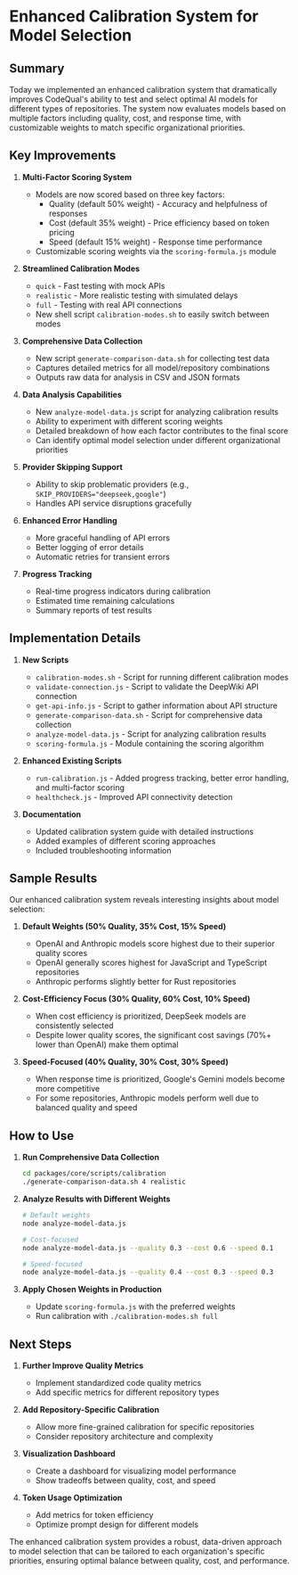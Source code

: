 # Enhanced Calibration System for Model Selection

## Summary

Today we implemented an enhanced calibration system that dramatically improves CodeQual's ability to test and select optimal AI models for different types of repositories. The system now evaluates models based on multiple factors including quality, cost, and response time, with customizable weights to match specific organizational priorities.

## Key Improvements

1. **Multi-Factor Scoring System**
   - Models are now scored based on three key factors:
     - Quality (default 50% weight) - Accuracy and helpfulness of responses
     - Cost (default 35% weight) - Price efficiency based on token pricing
     - Speed (default 15% weight) - Response time performance
   - Customizable scoring weights via the `scoring-formula.js` module

2. **Streamlined Calibration Modes**
   - `quick` - Fast testing with mock APIs
   - `realistic` - More realistic testing with simulated delays
   - `full` - Testing with real API connections
   - New shell script `calibration-modes.sh` to easily switch between modes

3. **Comprehensive Data Collection**
   - New script `generate-comparison-data.sh` for collecting test data
   - Captures detailed metrics for all model/repository combinations
   - Outputs raw data for analysis in CSV and JSON formats

4. **Data Analysis Capabilities**
   - New `analyze-model-data.js` script for analyzing calibration results
   - Ability to experiment with different scoring weights
   - Detailed breakdown of how each factor contributes to the final score
   - Can identify optimal model selection under different organizational priorities

5. **Provider Skipping Support**
   - Ability to skip problematic providers (e.g., `SKIP_PROVIDERS="deepseek,google"`)
   - Handles API service disruptions gracefully

6. **Enhanced Error Handling**
   - More graceful handling of API errors
   - Better logging of error details
   - Automatic retries for transient errors

7. **Progress Tracking**
   - Real-time progress indicators during calibration
   - Estimated time remaining calculations
   - Summary reports of test results

## Implementation Details

1. **New Scripts**
   - `calibration-modes.sh` - Script for running different calibration modes
   - `validate-connection.js` - Script to validate the DeepWiki API connection
   - `get-api-info.js` - Script to gather information about API structure
   - `generate-comparison-data.sh` - Script for comprehensive data collection
   - `analyze-model-data.js` - Script for analyzing calibration results
   - `scoring-formula.js` - Module containing the scoring algorithm

2. **Enhanced Existing Scripts**
   - `run-calibration.js` - Added progress tracking, better error handling, and multi-factor scoring
   - `healthcheck.js` - Improved API connectivity detection

3. **Documentation**
   - Updated calibration system guide with detailed instructions
   - Added examples of different scoring approaches
   - Included troubleshooting information

## Sample Results

Our enhanced calibration system reveals interesting insights about model selection:

1. **Default Weights (50% Quality, 35% Cost, 15% Speed)**
   - OpenAI and Anthropic models score highest due to their superior quality scores
   - OpenAI generally scores highest for JavaScript and TypeScript repositories
   - Anthropic performs slightly better for Rust repositories

2. **Cost-Efficiency Focus (30% Quality, 60% Cost, 10% Speed)**
   - When cost efficiency is prioritized, DeepSeek models are consistently selected
   - Despite lower quality scores, the significant cost savings (70%+ lower than OpenAI) make them optimal

3. **Speed-Focused (40% Quality, 30% Cost, 30% Speed)**
   - When response time is prioritized, Google's Gemini models become more competitive
   - For some repositories, Anthropic models perform well due to balanced quality and speed

## How to Use

1. **Run Comprehensive Data Collection**
   ```bash
   cd packages/core/scripts/calibration
   ./generate-comparison-data.sh 4 realistic
   ```

2. **Analyze Results with Different Weights**
   ```bash
   # Default weights
   node analyze-model-data.js
   
   # Cost-focused
   node analyze-model-data.js --quality 0.3 --cost 0.6 --speed 0.1
   
   # Speed-focused
   node analyze-model-data.js --quality 0.4 --cost 0.3 --speed 0.3
   ```

3. **Apply Chosen Weights in Production**
   - Update `scoring-formula.js` with the preferred weights
   - Run calibration with `./calibration-modes.sh full`

## Next Steps

1. **Further Improve Quality Metrics**
   - Implement standardized code quality metrics
   - Add specific metrics for different repository types

2. **Add Repository-Specific Calibration**
   - Allow more fine-grained calibration for specific repositories
   - Consider repository architecture and complexity

3. **Visualization Dashboard**
   - Create a dashboard for visualizing model performance
   - Show tradeoffs between quality, cost, and speed

4. **Token Usage Optimization**
   - Add metrics for token efficiency
   - Optimize prompt design for different models

The enhanced calibration system provides a robust, data-driven approach to model selection that can be tailored to each organization's specific priorities, ensuring optimal balance between quality, cost, and performance.